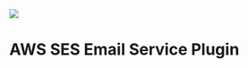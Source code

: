 <img src="http://smartractechnology.github.io/smartcosmos-sdk-java/images/smart-cosmos-250px-wide.png"/>

# AWS SES Email Service Plugin
